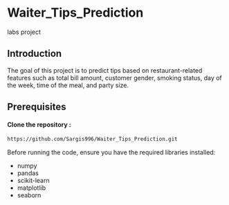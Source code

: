 # Waiter_Tips_Prediction
labs project
## Introduction

The goal of this project is to predict tips based on restaurant-related features such as total bill amount, customer gender, smoking status, day of the week, time of the meal, and party size.

## Prerequisites

#### Clone the repository : 

```bash
https://github.com/Sargis996/Waiter_Tips_Prediction.git
```

Before running the code, ensure you have the required libraries installed:

- numpy
- pandas
- scikit-learn
- matplotlib
-  seaborn
